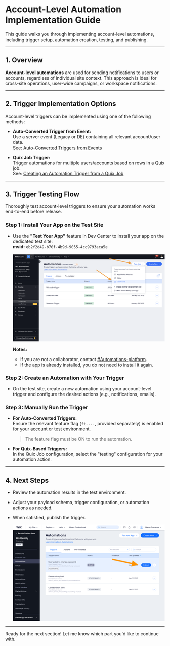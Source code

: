# Account-Level Automation Implementation Guide

This guide walks you through implementing account-level automations, including trigger setup, automation creation, testing, and publishing.

---

## 1. Overview

**Account-level automations** are used for sending notifications to users or accounts, regardless of individual site context. This approach is ideal for cross-site operations, user-wide campaigns, or workspace notifications.

---

## 2. Trigger Implementation Options

Account-level triggers can be implemented using one of the following methods:

- **Auto-Converted Trigger from Event:**  
  Use a server event (Legacy or DE) containing all relevant account/user data.  
  See: [Auto-Converted Triggers from Events](./Auto-converted%20triggers.md)

- **Quix Job Trigger:**  
  Trigger automations for multiple users/accounts based on rows in a Quix job.  
  See: [Creating an Automation Trigger from a Quix Job](./TRIGGER_FROM_QUIX_JOB.md)

---

## 3. Trigger Testing Flow

Thoroughly test account-level triggers to ensure your automation works end-to-end before release.

### Step 1: Install Your App on the Test Site

- Use the **"Test Your App"** feature in Dev Center to install your app on the dedicated test site:  
  **msid:** `eb2f2d49-b70f-4b9d-9055-4cc9793aca5e`
  
  ![Install App on Test Site](https://github.com/Pickman123/Private-Projects/blob/main/docs%20images/Install%20app%20for%20test.png?raw=true)

  **Notes:**
  - If you are not a collaborator, contact [#Automations-platform](https://wix.slack.com/archives/C7F2DUC1Y).
  - If the app is already installed, you do not need to install it again.

### Step 2: Create an Automation with Your Trigger

- On the test site, create a new automation using your account-level trigger and configure the desired actions (e.g., notifications, emails).

### Step 3: Manually Run the Trigger

- **For Auto-Converted Triggers:**  
  Ensure the relevant feature flag (`ft-...`, provided separately) is enabled for your account or test environment.  
  > The feature flag must be ON to run the automation.
- **For Quix-Based Triggers:**  
  In the Quix Job configuration, select the "testing" configuration for your automation action.

---

## 4. Next Steps

- Review the automation results in the test environment.
- Adjust your payload schema, trigger configuration, or automation actions as needed.
- When satisfied, publish the trigger.

  ![Publish Trigger Example](https://github.com/Pickman123/Private-Projects/blob/main/docs%20images/Publish%20account%20level%20emails.png?raw=true)

---

Ready for the next section! Let me know which part you'd like to continue with.
